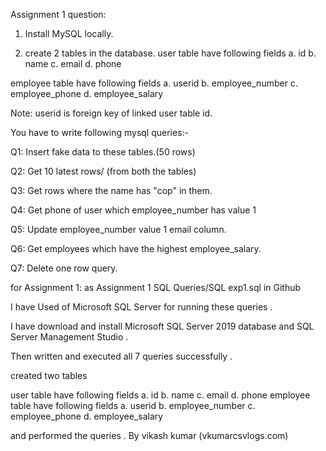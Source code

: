 Assignment 1 question:

1. Install MySQL locally.

2. create 2 tables in the database.
user table have following fields
a. id
b. name
c. email
d. phone

employee table have following fields
a. userid
b. employee_number
c. employee_phone
d. employee_salary

Note: userid is foreign key of linked user table id.

You have to write following mysql queries:-

Q1: Insert fake data to these tables.(50 rows)

Q2: Get 10 latest rows/ (from both the tables)

Q3: Get rows where the name has "cop" in them.

Q4: Get phone of user which employee_number has value 1

Q5: Update employee_number value 1 email column.

Q6: Get employees which have the highest employee_salary.

Q7: Delete one row query.

for 
Assignment 1: as Assignment 1 SQL Queries/SQL exp1.sql in Github 

I have Used of Microsoft SQL Server for running these queries .

I have download and install Microsoft SQL Server 2019 database and SQL Server Management Studio .

Then written and executed all 7 queries successfully .

created two tables 

user table have following fields
a. id
b. name
c. email
d. phone
employee table have following fields
a. userid
b. employee_number
c. employee_phone
d. employee_salary

and performed the queries .
By vikash kumar (vkumarcsvlogs.com)





